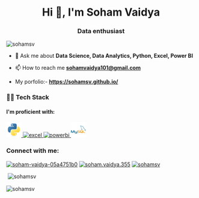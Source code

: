 <h1 align="center">Hi 👋, I'm Soham Vaidya</h1>
<h3 align="center">Data enthusiast</h3>

<p align="left"> <img src="https://komarev.com/ghpvc/?username=sohamsv&label=Profile%20views&color=0e75b6&style=flat" alt="sohamsv" /> </p>

- 💬 Ask me about **Data Science, Data Analytics, Python, Excel, Power BI**

- 📫 How to reach me **sohamvaidya101@gmail.com**

- My porfolio:- **https://sohamsv.github.io/**

### 👨‍💻 Tech Stack

#### I'm proficient with:
<p align="left">
  <!-- Python -->
  <a href="https://www.python.org" target="_blank">
    <img src="https://raw.githubusercontent.com/devicons/devicon/master/icons/python/python-original.svg" alt="python" width="40" height="40"/>
  </a>
  
  <!-- Excel -->
  <a href="https://www.microsoft.com/en-us/microsoft-365/excel" target="_blank">
    <img src="https://upload.wikimedia.org/wikipedia/commons/8/86/Microsoft_Excel_2013_logo.svg" alt="excel" width="40" height="40"/>
  </a>
  
  <!-- Power BI -->
  <a href="https://powerbi.microsoft.com" target="_blank">
    <img src="https://upload.wikimedia.org/wikipedia/commons/c/cf/New_Power_BI_Logo.svg" alt="powerbi" width="40" height="40"/>
  </a>
  
  <!-- SQL -->
  <a href="https://www.microsoft.com/en-us/sql-server" target="_blank">
    <img src="https://raw.githubusercontent.com/devicons/devicon/master/icons/mysql/mysql-original-wordmark.svg" alt="sql" width="40" height="40"/>
  </a>
</p>

<h3 align="left">Connect with me:</h3>
<p align="left">
<a href="https://www.linkedin.com/in/sohamsvaidya/" target="blank"><img align="center" src="https://raw.githubusercontent.com/rahuldkjain/github-profile-readme-generator/master/src/images/icons/Social/linked-in-alt.svg" alt="soham-vaidya-05a4751b0" height="30" width="40" /></a>
<a href="https://fb.com/soham.vaidya.355" target="blank"><img align="center" src="https://raw.githubusercontent.com/rahuldkjain/github-profile-readme-generator/master/src/images/icons/Social/facebook.svg" alt="soham.vaidya.355" height="30" width="40" /></a>
<a href="https://instagram.com/sohamsv" target="blank"><img align="center" src="https://raw.githubusercontent.com/rahuldkjain/github-profile-readme-generator/master/src/images/icons/Social/instagram.svg" alt="sohamsv" height="30" width="40" /></a>
</p>

<p>&nbsp;<img align="center" src="https://github-readme-stats.vercel.app/api?username=sohamsv&show_icons=true&locale=en" alt="sohamsv" /></p>

<p><img align="center" src="https://github-readme-streak-stats.herokuapp.com/?user=sohamsv&" alt="sohamsv" /></p>
